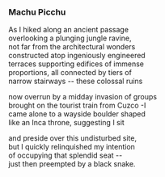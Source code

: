### Machu Picchu 
As I hiked along an ancient passage <br />
overlooking a plunging jungle ravine, <br />
not far from the architectural wonders <br />
constructed atop ingeniously engineered <br />
terraces supporting edifices of immense <br />
proportions, all connected by tiers of <br />
narrow stairways -- these colossal ruins

now overrun by a midday invasion of groups <br />
brought on the tourist train from Cuzco -­I <br />
came alone to a wayside boulder shaped <br />
like an Inca throne, suggesting I sit

and preside over this undisturbed site, <br />
but I quickly relinquished my intention <br />
of occupying that splendid seat -- <br />
just then preempted by a black snake.